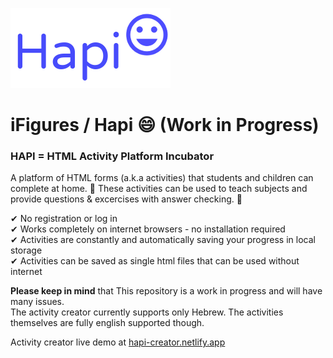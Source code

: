![](./packages/hapi-docs/static/img/banner.png)

# iFigures / Hapi :smile: (Work in Progress)

### **HAPI = HTML Activity Platform Incubator**

A platform of HTML forms (a.k.a activities) that students and children can complete at home. 📝
These activities can be used to teach subjects and provide questions & excercises with answer checking. 💯

✔ No registration or log in  
✔ Works completely on internet browsers - no installation required  
✔ Activities are constantly and automatically saving your progress in local storage  
✔ Activities can be saved as single html files that can be used without internet  


**Please keep in mind** that This repository is a work in progress and will have many issues.  
The activity creator currently supports only Hebrew. The activities themselves are fully english supported though.  

Activity creator live demo at [hapi-creator.netlify.app](https://hapi-creator.netlify.app/)
